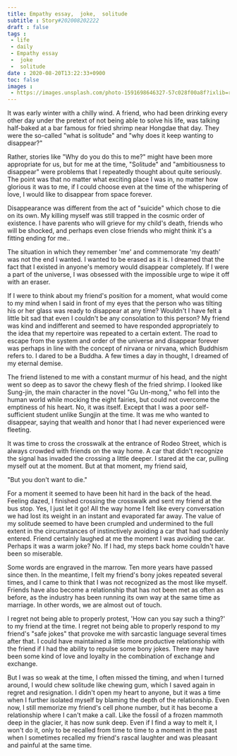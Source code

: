 ```yaml
---
title: Empathy essay,  joke,  solitude
subtitle : Story#202008202222
draft : false
tags :
 - life
 - daily
 - Empathy essay
 -  joke
 -  solitude
date : 2020-08-20T13:22:33+0900
toc: false
images : 
 - https://images.unsplash.com/photo-1591698646327-57c028f00a8f?ixlib=rb-1.2.1&q=80&fm=jpg&crop=entropy&cs=tinysrgb&w=1080&fit=max&ixid=eyJhcHBfaWQiOjE1NTU0OX0
---
```


It was early winter with a chilly wind. A friend, who had been drinking every other day under the pretext of not being able to solve his life, was talking half-baked at a bar famous for fried shrimp near Hongdae that day. They were the so-called "what is solitude" and "why does it keep wanting to disappear?"  

Rather, stories like "Why do you do this to me?" might have been more appropriate for us, but for me at the time, "Solitude" and "ambitiousness to disappear" were problems that I repeatedly thought about quite seriously. The point was that no matter what exciting place I was in, no matter how glorious it was to me, if I could choose even at the time of the whispering of love, I would like to disappear from space forever.  

Disappearance was different from the act of "suicide" which chose to die on its own. My killing myself was still trapped in the cosmic order of existence. I have parents who will grieve for my child's death, friends who will be shocked, and perhaps even close friends who might think it's a fitting ending for me..  

The situation in which they remember 'me' and commemorate 'my death' was not the end I wanted. I wanted to be erased as it is. I dreamed that the fact that I existed in anyone's memory would disappear completely. If I were a part of the universe, I was obsessed with the impossible urge to wipe it off with an eraser.  

If I were to think about my friend's position for a moment, what would come to my mind when I said in front of my eyes that the person who was tilting his or her glass was ready to disappear at any time? Wouldn't I have felt a little bit sad that even I couldn't be any consolation to this person? My friend was kind and indifferent and seemed to have responded appropriately to the idea that my repertoire was repeated to a certain extent. The road to escape from the system and order of the universe and disappear forever was perhaps in line with the concept of nirvana or nirvana, which Buddhism refers to. I dared to be a Buddha. A few times a day in thought, I dreamed of my eternal demise.  

The friend listened to me with a constant murmur of his head, and the night went so deep as to savor the chewy flesh of the fried shrimp. I looked like Sung-jin, the main character in the novel "Gu Un-mong," who fell into the human world while mocking the eight fairies, but could not overcome the emptiness of his heart. No, it was itself. Except that I was a poor self-sufficient student unlike Sungjin at the time. It was me who wanted to disappear, saying that wealth and honor that I had never experienced were fleeting.  

It was time to cross the crosswalk at the entrance of Rodeo Street, which is always crowded with friends on the way home. A car that didn't recognize the signal has invaded the crossing a little deeper. I stared at the car, pulling myself out at the moment. But at that moment, my friend said,  

"But you don't want to die."  

For a moment it seemed to have been hit hard in the back of the head. Feeling dazed, I finished crossing the crosswalk and sent my friend at the bus stop. Yes, I just let it go! All the way home I felt like every conversation we had lost its weight in an instant and evaporated far away. The value of my solitude seemed to have been crumpled and undermined to the full extent in the circumstances of instinctively avoiding a car that had suddenly entered. Friend certainly laughed at me the moment I was avoiding the car. Perhaps it was a warm joke? No. If I had, my steps back home couldn't have been so miserable.  

Some words are engraved in the marrow. Ten more years have passed since then. In the meantime, I felt my friend's bony jokes repeated several times, and I came to think that I was not recognized as the most like myself. Friends have also become a relationship that has not been met as often as before, as the industry has been running its own way at the same time as marriage. In other words, we are almost out of touch.  

I regret not being able to properly protest, 'How can you say such a thing?' to my friend at the time. I regret not being able to properly respond to my friend's "safe jokes" that provoke me with sarcastic language several times after that. I could have maintained a little more productive relationship with the friend if I had the ability to repulse some bony jokes. There may have been some kind of love and loyalty in the combination of exchange and exchange.  

But I was so weak at the time, I often missed the timing, and when I turned around, I would chew solitude like chewing gum, which I saved again in regret and resignation. I didn't open my heart to anyone, but it was a time when I further isolated myself by blaming the depth of the relationship. Even now, I still memorize my friend's cell phone number, but it has become a relationship where I can't make a call. Like the fossil of a frozen mammoth deep in the glacier, it has now sunk deep. Even if I find a way to melt it, I won't do it, only to be recalled from time to time to a moment in the past when I sometimes recalled my friend's rascal laughter and was pleasant and painful at the same time.  


